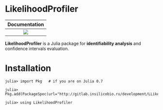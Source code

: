 # LikelihoodProfiler

| Documentation |
|:-------------:|
| [![](https://img.shields.io/badge/docs-stable-blue.svg)](http://google.com)|

**LikelihoodProfiler** is a Julia package for **identifiability analysis** and confidence intervals evaluation.


# Installation

```
julia> import Pkg   # if you are on Julia 0.7

julia> Pkg.add(PackageSpec(url="http://gitlab.insilicobio.ru/development/LLikelihoodProfiler.git"))

julia> using LikelihoodProfiler
```
